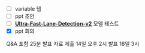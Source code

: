 - [ ] variable 탭
- [ ] ppt 초안
- [ ] **[Ultra-Fast-Lane-Detection-v2](https://github.com/danbom/Ultra-Fast-Lane-Detection-v2)** 모델 테스트
- [x] ppt 회의

Q&A 포함 25분
발표 자료 제출 14일 오후 2시
발표 18일 3시
